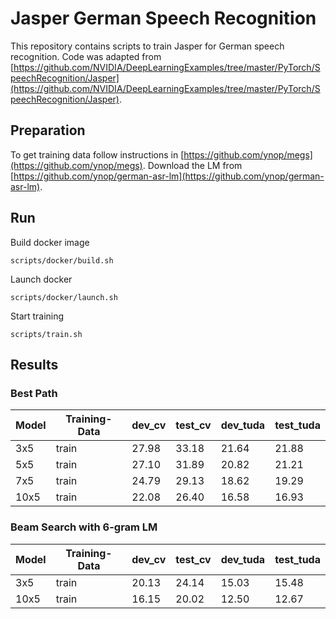 # Jasper German Speech Recognition
This repository contains scripts to train Jasper for German speech recognition.
Code was adapted from [https://github.com/NVIDIA/DeepLearningExamples/tree/master/PyTorch/SpeechRecognition/Jasper](https://github.com/NVIDIA/DeepLearningExamples/tree/master/PyTorch/SpeechRecognition/Jasper).

## Preparation
To get training data follow instructions in [https://github.com/ynop/megs](https://github.com/ynop/megs).
Download the LM from [https://github.com/ynop/german-asr-lm](https://github.com/ynop/german-asr-lm).

## Run
Build docker image
```
scripts/docker/build.sh
```

Launch docker
```
scripts/docker/launch.sh
```

Start training
```
scripts/train.sh
```

## Results

### Best Path

| Model | Training-Data | dev_cv | test_cv | dev_tuda | test_tuda |
| ----- | ------------- | ------ | ------- | -------- | --------- |
| 3x5  | train | 27.98 | 33.18 | 21.64 | 21.88 |
| 5x5  | train | 27.10 | 31.89 | 20.82 | 21.21 |
| 7x5  | train | 24.79 | 29.13 | 18.62 | 19.29 |
| 10x5 | train | 22.08 | 26.40 | 16.58 | 16.93 |

### Beam Search with 6-gram LM

| Model | Training-Data | dev_cv | test_cv | dev_tuda | test_tuda |
| ----- | ------------- | ------ | ------- | -------- | --------- |
| 3x5  | train | 20.13 | 24.14 | 15.03 | 15.48 |
| 10x5 | train | 16.15 | 20.02 | 12.50 | 12.67 |
